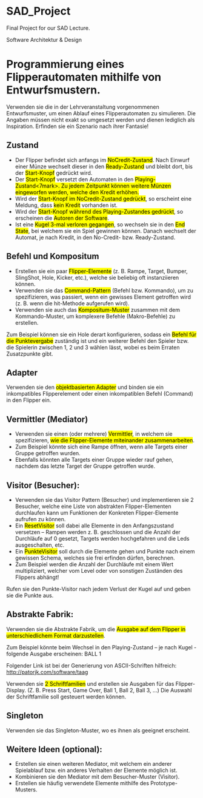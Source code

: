 # SAD_Project
Final Project for our SAD Lecture. 

Software Architektur & Design
# Programmierung eines Flipperautomaten mithilfe von Entwurfsmustern.

Verwenden sie die in der Lehrveranstaltung vorgenommenen Entwurfsmuster, um einen Ablauf eines Flipperautomaten zu simulieren.
Die Angaben müssen nicht exakt so umgesetzt werden und dienen lediglich als Inspiration.
Erfinden sie ein Szenario nach ihrer Fantasie!

## Zustand
- Der Flipper befindet sich anfangs im <mark>NoCredit-Zustand</mark>. Nach Einwurf einer Münze wechselt dieser in den <mark>Ready-Zustand</mark> und bleibt dort, bis der <mark>Start-Knopf</mark> gedrückt wird.
- Der <mark>Start-Knopf</mark> versetzt den Automaten in den <mark>Playing-Zustand<7mark>. Zu jedem Zeitpunkt können weitere Münzen eingeworfen werden, welche den Kredit erhöhen.
- Wird der <mark>Start-Knopf im NoCredit-Zustand gedrückt</mark>, so erscheint eine Meldung, dass <mark>kein Kredit</mark> vorhanden ist.
- Wird der <mark>Start-Knopf während des Playing-Zustandes gedrückt</mark>, so erscheinen die <mark>Autoren der Software</mark>.
- Ist eine <mark>Kugel 3-mal verloren gegangen</mark>, so wechseln sie in den <mark>End State</mark>, bei welchem sie ein Spiel gewinnen können. Danach wechselt der Automat, je nach Kredit, in den No-Credit- bzw. Ready-Zustand.

## Befehl und Kompositum
- Erstellen sie ein paar <mark>Flipper-Elemente</mark> (z. B. Rampe, Target, Bumper, SlingShot, Hole, Kicker, etc.), welche sie beliebig oft instanziieren können.
- Verwenden sie das <mark>Command-Pattern</mark> (Befehl bzw. Kommando), um zu spezifizieren, was passiert, wenn ein gewisses Element getroffen wird (z. B. wenn die hit-Methode aufgerufen wird).
- Verwenden sie auch das <mark>Kompositum-Muster</mark> zusammen mit dem Kommando-Muster, um komplexere Befehle (Makro-Befehle) zu erstellen.

Zum Beispiel können sie ein Hole derart konfigurieren, sodass ein <mark>Befehl für die Punktevergabe</mark> zuständig ist und ein weiterer Befehl den Spieler bzw. die Spielerin zwischen 1, 2 und 3 wählen lässt, wobei es beim Erraten Zusatzpunkte gibt.

## Adapter
Verwenden sie den <mark>objektbasierten Adapter</mark> und binden sie ein inkompatibles Flipperelement oder einen inkompatiblen Befehl
(Command) in den Flipper ein.

## Vermittler (Mediator)
- Verwenden sie einen (oder mehrere) <mark>Vermittler</mark>, in welchem sie spezifizieren, <mark>wie die Flipper-Elemente miteinander zusammenarbeiten</mark>.
- Zum Beispiel könnte sich eine Rampe öffnen, wenn alle Targets einer Gruppe getroffen wurden.
- Ebenfalls könnten alle Targets einer Gruppe wieder rauf gehen, nachdem das letzte Target der Gruppe getroffen wurde.

## Visitor (Besucher):
- Verwenden sie das Visitor Pattern (Besucher) und <makr>implementieren sie 2 Besucher</mark>, welche eine Liste von abstrakten Flipper-Elementen durchlaufen kann um Funktionen der Konkreten Flipper-Elemente aufrufen zu können.
- Ein <mark>ResetVisitor</mark> soll dabei alle Elemente in den Anfangszustand versetzen – Rampen werden z. B. geschlossen und die Anzahl der Durchläufe auf 0 gesetzt, Targets werden hochgefahren und die Leds ausgeschalten, etc.
- Ein <mark>PunkteVisitor</mark> soll durch die Elemente gehen und Punkte nach einem gewissen Schema, welches sie frei erfinden dürfen, berechnen.
- Zum Beispiel werden die Anzahl der Durchläufe mit einem Wert multipliziert, welcher vom Level oder von sonstigen Zuständen des Flippers abhängt!

Rufen sie den Punkte-Visitor nach jedem Verlust der Kugel auf und geben sie die Punkte aus.

## Abstrakte Fabrik:
Verwenden sie die Abstrakte Fabrik, um die <mark>Ausgabe auf dem Flipper in unterschiedlichem Format darzustellen</mark>.

Zum Beispiel könnte beim Wechsel in den Playing-Zustand – je nach Kugel - folgende Ausgabe erscheinen: BALL 1

Folgender Link ist bei der Generierung von ASCII-Schriften hilfreich:
http://patorjk.com/software/taag

Verwenden sie <mark>2 Schriftfamilien</mark> und erstellen sie Ausgaben für das Flipper-Display. (Z. B. Press Start, Game Over, Ball 1, Ball 2, Ball 3, …)
Die Auswahl der Schriftfamilie soll gesteuert werden können.

## Singleton
Verwenden sie das Singleton-Muster, wo es ihnen als geeignet erscheint.

## Weitere Ideen (optional):
- Erstellen sie einen weiteren Mediator, mit welchem ein anderer Spielablauf bzw. ein anderes Verhalten der Elemente möglich ist.
- Kombinieren sie den Mediator mit dem Besucher-Muster (Visitor).
- Erstellen sie häufig verwendete Elemente mithilfe des Prototype-Musters.

